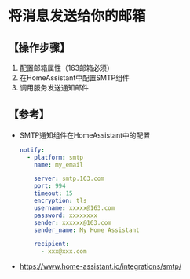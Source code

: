 # 将消息发送给你的邮箱

## 【操作步骤】

1. 配置邮箱属性（163邮箱必须）
2. 在HomeAssistant中配置SMTP组件
3. 调用服务发送通知邮件

## 【参考】
- SMTP通知组件在HomeAssistant中的配置
    ```yaml
    notify:
      - platform: smtp
        name: my_email

        server: smtp.163.com
        port: 994
        timeout: 15
        encryption: tls
        username: xxxxx@163.com
        password: xxxxxxxx
        sender: xxxxxx@163.com
        sender_name: My Home Assistant

        recipient:
          - xxx@xxx.com
    ```

- https://www.home-assistant.io/integrations/smtp/
